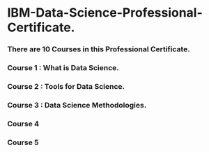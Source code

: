 # IBM-Data-Science-Professional-Certificate.
### There are 10 Courses in this Professional Certificate.

### **Course 1 : What is Data Science.**
### **Course 2 : Tools for Data Science.**
### **Course 3 : Data Science Methodologies.**
### **Course 4**
### **Course 5**
